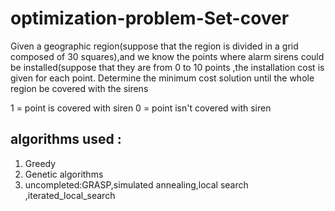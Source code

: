 # optimization-problem-Set-cover

Given a geographic region(suppose that the region is divided in a grid composed of 30 squares),and we know the points where alarm sirens could be installed(suppose that they are from 0 to 10 points ,the installation cost is given for each point. Determine the minimum cost solution until the whole region be covered with the sirens 

1 = point is covered with siren 
0 = point isn't covered with siren 
 
## algorithms used :

1) Greedy 
2) Genetic algorithms 
3) uncompleted:GRASP,simulated annealing,local search ,iterated_local_search
